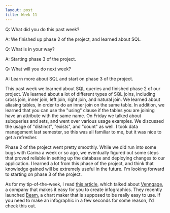 ```yaml
---
layout: post
title: Week 11
---
```


Q: What did you do this past week?

A: We finished up phase 2 of the project, and learned about SQL.

Q: What is in your way?

A: Starting phase 3 of the project.

Q: What will you do next week?

A: Learn more about SQL and start on phase 3 of the project.

This past week we learned about SQL queries and finished phase 2 of our project. We learned about a lot of different types of SQL joins, including cross join, inner join, left join, right join, and natural join. We learned about aliasing tables, in order to do an inner join on the same table. In addition, we learned that you can use the "using" clause if the tables you are joining have an attribute with the same name. On Friday we talked about subqueries and sets, and went over various usage examples. We discussed the usage of "distinct", "exists", and "count" as well. I took data management last semester, so this was all familiar to me, but it was nice to get a refresher.

Phase 2 of the project went pretty smoothly. While we did run into some bugs with Carina a week or so ago, we eventually figured out some steps that proved reliable in setting up the database and deploying changes to our application. I learned a lot from this phase of the project, and think that knowledge gained will be extremely useful in the future. I'm looking forward to starting on phase 3 of the project.

As for my tip-of-the-week, I read [this article](http://www.wired.com/2016/04/tool-makes-turning-data-charts-stupid-simple/), which talked about [Venngage](https://venngage.com/), a company that makes it easy for you to create infographics. They recently launched [Beam](https://beam.venngage.com/), a chart maker that is supposed to be really easy to use. If you need to make an infographic in a few seconds for some reason, I'd check this out. 
